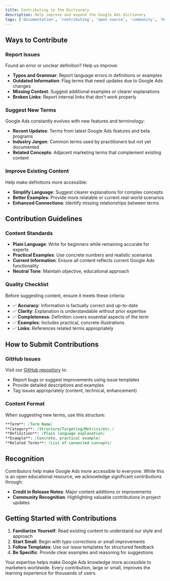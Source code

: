 ```yaml
---
title: Contributing to the Dictionary
description: Help improve and expand the Google Ads dictionary
tags: ['documentation', 'contributing', 'open source', 'community', 'help', 'google ads']
---
```


## Ways to Contribute

### Report Issues
Found an error or unclear definition? Help us improve:
- **Typos and Grammar**: Report language errors in definitions or examples
- **Outdated Information**: Flag terms that need updates due to Google Ads changes
- **Missing Context**: Suggest additional examples or clearer explanations
- **Broken Links**: Report internal links that don't work properly

### Suggest New Terms
Google Ads constantly evolves with new features and terminology:
- **Recent Updates**: Terms from latest Google Ads features and beta programs
- **Industry Jargon**: Common terms used by practitioners but not yet documented
- **Related Concepts**: Adjacent marketing terms that complement existing content

### Improve Existing Content
Help make definitions more accessible:
- **Simplify Language**: Suggest clearer explanations for complex concepts
- **Better Examples**: Provide more relatable or current real-world scenarios
- **Enhanced Connections**: Identify missing relationships between terms

## Contribution Guidelines

### Content Standards
- **Plain Language**: Write for beginners while remaining accurate for experts
- **Practical Examples**: Use concrete numbers and realistic scenarios
- **Current Information**: Ensure all content reflects current Google Ads functionality
- **Neutral Tone**: Maintain objective, educational approach

### Quality Checklist
Before suggesting content, ensure it meets these criteria:
- ✅ **Accuracy**: Information is factually correct and up-to-date
- ✅ **Clarity**: Explanation is understandable without prior expertise
- ✅ **Completeness**: Definition covers essential aspects of the term
- ✅ **Examples**: Includes practical, concrete illustrations
- ✅ **Links**: References related terms appropriately

## How to Submit Contributions

### GitHub Issues
Visit our [GitHub repository](https://github.com/nullodyssey/simplified-ads-dictionary) to:
- Report bugs or suggest improvements using issue templates
- Provide detailed descriptions and examples
- Tag issues appropriately (content, technical, enhancement)

### Content Format
When suggesting new terms, use this structure:
```markdown
**Term**: [Term Name]
**Category**: [Structure/Targeting/Metrics/etc.]
**Definition**: [Plain language explanation]
**Example**: [Concrete, practical example]
**Related Terms**: [List of connected concepts]
```

## Recognition

Contributors help make Google Ads more accessible to everyone. While this is an open educational resource, we acknowledge significant contributions through:
- **Credit in Release Notes**: Major content additions or improvements
- **Community Recognition**: Highlighting valuable contributions in project updates

## Getting Started with Contributions

1. **Familiarize Yourself**: Read existing content to understand our style and approach
2. **Start Small**: Begin with typo corrections or small improvements
3. **Follow Templates**: Use our issue templates for structured feedback
4. **Be Specific**: Provide clear examples and reasoning for suggestions

Your expertise helps make Google Ads knowledge more accessible to marketers worldwide. Every contribution, large or small, improves the learning experience for thousands of users.